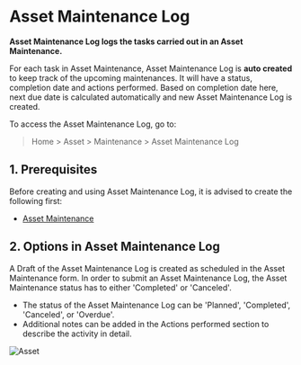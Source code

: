 <!-- add-breadcrumbs -->
# Asset Maintenance Log

**Asset Maintenance Log logs the tasks carried out in an Asset Maintenance.**

For each task in Asset Maintenance, Asset Maintenance Log is **auto created** to keep track of the upcoming maintenances. It will have a status, completion date and actions performed. Based on completion date here, next due date is calculated automatically and new Asset Maintenance Log is created.

To access the Asset Maintenance Log, go to:
> Home > Asset > Maintenance > Asset Maintenance Log

## 1. Prerequisites
Before creating and using Asset Maintenance Log, it is advised to create the following first:

* [Asset Maintenance](/docs/v12/user/manual/en/asset/asset-maintenance)


## 2. Options in Asset Maintenance Log
A Draft of the Asset Maintenance Log is created as scheduled in the Asset Maintenance form.
In order to submit an Asset Maintenance Log, the Asset Maintenance status has to either 'Completed' or 'Canceled'.

* The status of the Asset Maintenance Log can be 'Planned', 'Completed', 'Canceled', or 'Overdue'.
* Additional notes can be added in the Actions performed section to describe the activity in detail.

<img class="screenshot" alt="Asset" src="{{docs_base_url}}/v12/assets/img/asset/asset_maintenance_log.png">
